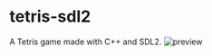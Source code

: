# tetris-sdl2
A Tetris game made with C++ and SDL2.
![preview](https://github.com/drakemain/tetris-sdl2/blob/master/tzj71-oz2lb.gif)
